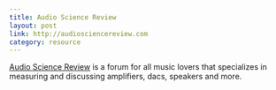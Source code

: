 ```yaml
---
title: Audio Science Review
layout: post
link: http://audiosciencereview.com
category: resource
---
```


[Audio Science Review](http://audiosciencereview.com) is a forum for all music lovers that specializes in measuring and discussing amplifiers, dacs, speakers and more.
